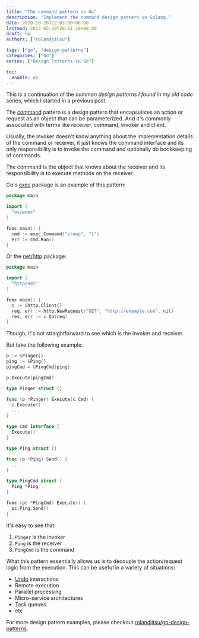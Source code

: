 ```yaml
---
title: "The command pattern in Go"
description: "Implement the command design pattern in Golang."
date: 2020-10-26T12:03:00+08:00
lastmod: 2022-03-20T20:51:18+08:00
draft: no
authors: ["rolandjitsu"]

tags: ["go", "design-patterns"]
categories: ["Go"]
series: ["Design Patterns in Go"]

toc:
  enable: no
---
```


This is a continuation of the *common design patterns I found in my old code* series, which I started in a previous post.

The [command](https://en.wikipedia.org/wiki/Command_pattern) pattern is a design pattern that encapsulates an action or request as an object that can be parameterized. And it's commonly associated with terms like receiver, command, invoker and client.

Usually, the invoker doesn't know anything about the implementation details of the command or receiver, it just knows the command interface and its only responsibility is to invoke the command and optionally do bookkeeping of commands.

The command is the object that knows about the receiver and its responsibility is to execute methods on the receiver.

Go's [exec](https://golang.org/pkg/os/exec/) package is an example of this pattern:
```go
package main

import (
  "os/exec"
)

func main() {
  cmd := exec.Command("sleep", "1")
  err := cmd.Run()
}
```

Or the [net/http](https://golang.org/pkg/net/http/) package:
```go
package main

import (
  "http/net"
)

func main() {
  c := &http.Client{}
  req, err := http.NewRequest("GET", "http://example.com", nil)
  res, err := c.Do(req)
}
```

Though, it's not straightforward to see which is the invoker and receiver.

But take the following example:
```go
p := &Pinger{}
ping := &Ping{}
pingCmd = &PingCmd{ping}

p.Execute(pingCmd)

type Pinger struct {}

func (p *Pinger) Execute(c Cmd) {
  c.Execute()
  ...
}

type Cmd interface {
  Execute()
}

type Ping struct {}

func (p *Ping) Send() {
  ...
}

type PingCmd struct {
  Ping *Ping
}

func (pc *PingCmd) Execute() {
  pc.Ping.Send()
}
```

It's easy to see that:
1. `Pinger` is the invoker
2. `Ping` is the receiver
3. `PingCmd` is the command

What this pattern essentially allows us is to decouple the action/request logic from the execution. This can be useful in a variety of situations:
* [Undo](https://en.wikipedia.org/wiki/Undo) interactions
* Remote execution
* Parallel processing
* Micro-service architectures
* Task queues
* etc

For more design pattern examples, please checkout [rolandjitsu/go-design-patterns](https://github.com/rolandjitsu/go-design-patterns).
